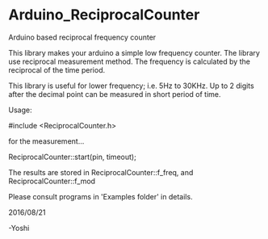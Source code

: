 # Arduino_ReciprocalCounter
Arduino based reciprocal frequency counter

This library makes your arduino a simple low frequency counter. 
The library use reciprocal measurement method.
The frequency is calculated by the reciprocal of the time period.

This library is useful for lower frequency; i.e. 5Hz to 30KHz.
Up to 2 digits after the decimal point can be measured in short period of time.

Usage:

#include <ReciprocalCounter.h>

for the measurement...

ReciprocalCounter::start(pin, timeout);

The results are stored in
    ReciprocalCounter::f_freq, and ReciprocalCounter::f_mod

Please consult programs in 'Examples folder' in details.

2016/08/21

-Yoshi
